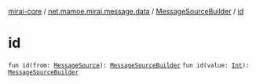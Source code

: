 [mirai-core](../../index.md) / [net.mamoe.mirai.message.data](../index.md) / [MessageSourceBuilder](index.md) / [id](./id.md)

# id

`fun id(from: `[`MessageSource`](../-message-source/index.md)`): `[`MessageSourceBuilder`](index.md)
`fun id(value: `[`Int`](https://kotlinlang.org/api/latest/jvm/stdlib/kotlin/-int/index.html)`): `[`MessageSourceBuilder`](index.md)
